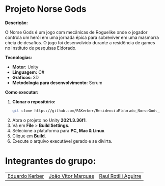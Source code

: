 # Projeto Norse Gods

**Descrição:**

O Norse Gods é um jogo com mecânicas de Roguelike onde o jogador controla um herói em uma jornada épica para sobreviver em uma masmorra cheia de desafios. O jogo foi desenvolvido durante a residência de games no Instituto de pesquisas Eldorado.

**Tecnologias:**

* **Motor:** Unity
* **Linguagem:** C#
* **Gráficos:** 3D
* **Metodologia para desenvolvimento:** Scrum

**Como executar:**

1. **Clonar o repositório:**
   ```bash
   git clone https://github.com/EAKerber/ResidenciaEldorado_NorseGods_.git
   
2. Abra o projeto no Unity **2021.3.36f1**.
3. Vá em **File** > **Build Settings**.
4. Selecione a plataforma para **PC, Mac & Linux**.
5. Clique em **Build**.
7. Execute o arquivo executável gerado e se divirta.

 # Integrantes do grupo:
<table align="center">
    <tr>
        <td align="center">
        <a href="https://www.linkedin.com/in/eduardokerber/" target="_blank">Eduardo Kerber</a>
        </td>
        <td align="center">
        <a href="https://www.linkedin.com/in/joão-vitor-marques-819b01242/?utm_source=share&utm_campaign=share_via&utm_content=profile&utm_medium=android_app" target="_blank">João Vitor Marques</a>
        </td>
         <td align="center">
        <a href="https://www.linkedin.com/in/raul-rotilli-aguirre/" target="_blank">Raul Rotilli Aguirre</a>
        </td>
    </tr>
</table>
